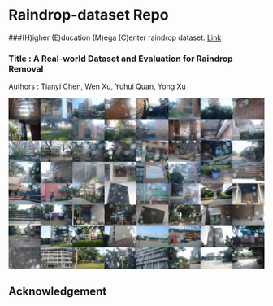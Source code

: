 # Raindrop-dataset Repo

###(H)igher (E)ducation (M)ega (C)enter raindrop dataset. [Link]()

### Title : A Real-world Dataset and Evaluation for Raindrop Removal
Authors : Tianyi Chen, Wen Xu, Yuhui Quan, Yong Xu

<Dataset-Demo-Pics>

![Teaser image](./dataset_overview.jpg)

## Acknowledgement
